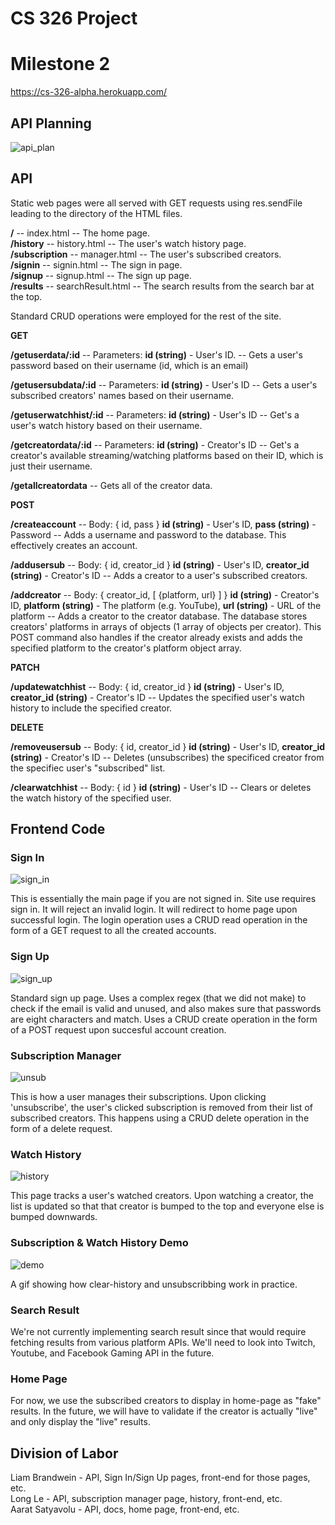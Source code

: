 # CS 326 Project
# Milestone 2

https://cs-326-alpha.herokuapp.com/

## API Planning

![api_plan](/docs/images/ApiPlan.jpg)

## API

Static web pages were all served with GET requests using res.sendFile leading to the directory of the HTML files. 

**/** -- index.html -- The home page.  
**/history** -- history.html -- The user's watch history page.  
**/subscription** -- manager.html -- The user's subscribed creators.  
**/signin** -- signin.html -- The sign in page.  
**/signup** -- signup.html -- The sign up page.  
**/results** -- searchResult.html -- The search results from the search bar at the top.  

Standard CRUD operations were employed for the rest of the site.  

**GET**  

**/getuserdata/:id** -- Parameters: **id (string)** - User's ID. -- Gets a user's password based on their username (id, which is an email)

**/getusersubdata/:id** -- Parameters: **id (string)** - User's ID -- Gets a user's subscribed creators' names based on their username.

**/getuserwatchhist/:id** -- Parameters: **id (string)** - User's ID -- Get's a user's watch history based on their username.  

**/getcreatordata/:id** -- Parameters: **id (string)** - Creator's ID -- Get's a creator's available streaming/watching platforms based on their ID, which is just their username.

**/getallcreatordata** -- Gets all of the creator data.

**POST**  

**/createaccount** -- Body: { id, pass } **id (string)** - User's ID, **pass (string)** - Password -- Adds a username and password to the database. This effectively creates an account.

**/addusersub** -- Body: { id, creator_id } **id (string)** - User's ID, **creator_id (string)** - Creator's ID -- Adds a creator to a user's subscribed creators.

**/addcreator** -- Body: { creator_id, [ {platform, url} ] } **id (string)** - Creator's ID, **platform (string)** - The platform (e.g. YouTube), **url (string)** - URL of the platform -- Adds a creator to the creator database. The database stores creators' platforms in arrays of objects (1 array of objects per creator). This POST command also handles if the creator already exists and adds the specified platform to the creator's platform object array.

**PATCH**

**/updatewatchhist** -- Body: { id, creator_id } **id (string)** - User's ID, **creator_id (string)** - Creator's ID -- Updates the specified user's watch history to include the specified creator.

**DELETE**  

**/removeusersub** -- Body: { id, creator_id } **id (string)** - User's ID, **creator_id (string)** - Creator's ID -- Deletes (unsubscribes) the specificed creator from the specifiec user's "subscribed" list.

**/clearwatchhist** -- Body: { id } **id (string)** - User's ID -- Clears or deletes the watch history of the specified user.


## Frontend Code

### Sign In
![sign_in](/docs/images/signin_screenshot.png)

This is essentially the main page if you are not signed in. Site use requires sign in. It will reject an invalid login. It will redirect to home page upon successful login. The login operation uses a CRUD read operation in the form of a GET request to all the created accounts. 

### Sign Up
![sign_up](/docs/images/signup_screenshot.png)

Standard sign up page. Uses a complex regex (that we did not make) to check if the email is valid and unused, and also makes sure that passwords are eight characters and match. Uses a CRUD create operation in the form of a POST request upon succesful account creation.

### Subscription Manager
![unsub](/docs/images/unsub_screenshot.png)

This is how a user manages their subscriptions. Upon clicking 'unsubscribe', the user's clicked subscription is removed from their list of subscribed creators. This happens using a CRUD delete operation in the form of a delete request.

### Watch History
![history](/docs/images/hist_screenshot.png)

This page tracks a user's watched creators. Upon watching a creator, the list is updated so that that creator is bumped to the top and everyone else is bumped downwards.

### Subscription & Watch History Demo
![demo](/docs/images/sub_and_hist.gif)

A gif showing how clear-history and unsubscribbing work in practice.

### Search Result

We're not currently implementing search result since that would require fetching results from various platform APIs. We'll need to look into Twitch, Youtube, and Facebook Gaming API in the future.

### Home Page

For now, we use the subscribed creators to display in home-page as "fake" results. In the future, we will have to validate if the creator is actually "live" and only display the "live" results.

## Division of Labor

Liam Brandwein - API, Sign In/Sign Up pages, front-end for those pages, etc.  
Long Le - API, subscription manager page, history, front-end, etc.  
Aarat Satyavolu - API, docs, home page, front-end, etc.

